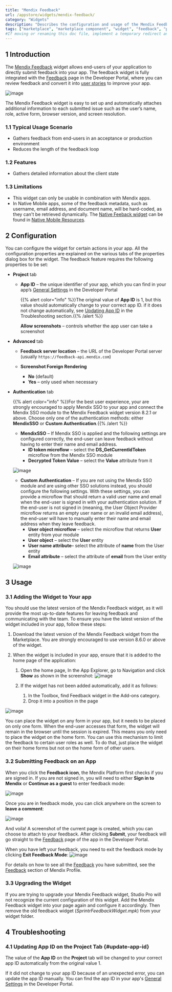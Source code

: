 ```yaml
---
title: "Mendix Feedback"
url: /appstore/widgets/mendix-feedback/
category: "Widgets"
description: "Describes the configuration and usage of the Mendix Feedback widget, which is available in the Mendix Marketplace."
tags: ["marketplace", "marketplace component", "widget", "feedback", "platform support"]
#If moving or renaming this doc file, implement a temporary redirect and let the respective team know they should update the URL in the product. See Mapping to Products for more details.
---
```


## 1 Introduction

The [Mendix Feedback](https://marketplace.mendix.com/link/component/199/) widget allows end-users of your application to directly submit feedback into your app. The feedback widget is fully integrated with the [Feedback](/developerportal/collaborate/feedback/) page in the Developer Portal, where you can review feedback and convert it into [user stories](/developerportal/collaborate/stories/) to improve your app.

![image](attachments/feedback-in-app.png)



The Mendix Feedback widget is easy to set up and automatically attaches additional information to each submitted issue such as the user’s name, role, active form, browser version, and screen resolution.
### 1.1 Typical Usage Scenario

* Gathers feedback from end-users in an acceptance or production environment
* Reduces the length of the feedback loop

### 1.2 Features

* Gathers detailed information about the client state

### 1.3 Limitations

* This widget can only be usable in combination with Mendix apps.
* In Native Mobile apps, some of the feedback metadata, such as username, email address, and document name, will be hard-coded, as they can't be retrieved dynamically. The [Native Feeback widget](https://docs.mendix.com/appstore/modules/native-mobile-resources/) can be found in [Native Mobile Resources](https://marketplace.mendix.com/link/component/109513).

## 2 Configuration
You can configure the widget for certain actions in your app. All the configuration properties are explained on the various tabs of the properties dialog box for the widget. The feedback feature requires the following properties to be set:

* **Project** tab
  
    *  **App ID** – the unique identifier of your app, which you can find in your app’s [General Settings](/developerportal/collaborate/general-settings/) in the Developer Portal
    
        {{% alert color="info" %}}The original value of **App ID** is 1, but this value should automatically change to your correct app ID. if it does not change automatically, see [Updating App ID](#update-app-id) in the Troubleshooting section.{{% /alert %}}
        
        **Allow screenshots** – controls whether the app user can take a screenshot
        
    


* **Advanced** tab

  * **Feedback server location** – the URL of the Developer Portal server (usually `https://feedback-api.mendix.com`)
  * **Screenshot Foreign Rendering**

    * **No** (default)
    * **Yes** –  only used when necessary

* **Authentication** tab
  
    {{% alert color="info" %}}For the best user experience, your are strongly encouraged to apply Mendix SSO to your app and connect the Mendix SSO module to the Mendix Feedback widget version 8.2.1 or above. Choose only one of the authentication methods: either **MendixSSO** or **Custom Authentication**.{{% /alert %}}
    
    * **MendixSSO** – If Mendix SSO is applied and the following settings are configured correctly, the end-user can leave feedback without having to enter their name and email address. 
        * **ID token microflow** – select the **DS_GetCurrentIdToken** microflow from the Mendix SSO module
        * **Decrypted Token Value** – select the **Value** attribute from it
    
    ![image](attachments/mendixsso-authentication.png)
    
    * **Custom Authentication** – If you are not using the Mendix SSO module and are using other SSO solutions instead, you should configure the following settings. With these settings, you can provide a microflow that should return a valid user name and email when the end-user is signed in with your authentication solution. If the end-user is not signed in (meaning, the User Object Provider microflow returns an empty user name or an invalid email address), the end-user will have to manually enter their name and email address when they leave feedback.
        * **User object microflow** – select the microflow that returns **User** entity from your module
        * **User object** – select the **User** entity
        * **User name attribute**– select the attribute of **name** from the User entity
        * **Email attribute** – select the attribute of **email** from the User entity
    
    ![image](attachments/custom-authentication.png)

## 3 Usage

### 3.1 Adding the Widget to Your app

You should use the latest version of the Mendix Feedback widget, as it will provide the most up-to-date features for leaving feedback and communicating with the team. To ensure you have the latest version of the widget included in your app, follow these steps:

1. Download the latest version of the Mendix Feedback widget from the Marketplace. You are strongly encouraged to use version 8.6.0 or above of the widget.

2. When the widget is included in your app, ensure that it is added to the home page of the application:

   1. Open the home page, In the App Explorer, go to Navigation and click **Show** as shown in the screenshot:
      ![image](attachments/show-homepage.png)

   2. If the widget has not been added automatically, add it as follows:
      1. In the Toolbox, find Feedback widget in the Add-ons category.
      2. Drop it into a position in the page

![image](attachments/feedback-added.png)



You can place the widget on any form in your app, but it needs to be placed on only one form. When the end-user accesses that form, the widget will remain in the browser until the session is expired. This means you only need to place the widget on the home form. You can use this mechanism to limit the feedback to certain user roles as well. To do that, just place the widget on their home forms but not on the home form of other users.

### 3.2 Submitting Feedback on an App

When you click the **Feedback icon**, the Mendix Platform first checks if you are signed in. If you are not signed in, you will need to either **Sign in to Mendix** or **Continue as a guest** to enter feedback mode:

![image](attachments/feedback-mode.png)



Once you are in feedback mode, you can click anywhere on the screen to **leave a comment**:

![image](attachments/add-comment.png)



And voila! A screenshot of the current page is created, which you can choose to attach to your feedback. After clicking **Submit**, your feedback will go straight to the [Feedback](/developerportal/collaborate/feedback/) page of the app in the Developer Portal.

When you have left your feedback, you need to exit the feedback mode by clicking **Exit Feedback Mode**:
![image](attachments/exit-feedback-mode.png)

For details on how to see all the [Feedback](/developerportal/collaborate/feedback/) you have submitted, see the [Feedback](/developerportal/community-tools/mendix-profile/#feedback) section of Mendix Profile.

### 3.3 Upgrading the Widget 

If you are trying to upgrade your Mendix Feedback widget, Studio Pro will not recognize the current configuration of this widget. Add the Mendix Feedback widget into your page again and configure it accordingly. Then remove the old feedback widget (*SprintrFeedbackWidget.mpk*) from your widget folder.

## 4 Troubleshooting

### 4.1 Updating App ID on the Project Tab {#update-app-id}
The value of the **App ID** on the **Project** tab will be changed to your correct app ID automatically from the original value 1. 

If it did not change to your app ID because of an unexpected error, you can update the app ID manually. You can find the app ID in your app's [General Settings](/developerportal/collaborate/general-settings/) in the Developer Portal.
